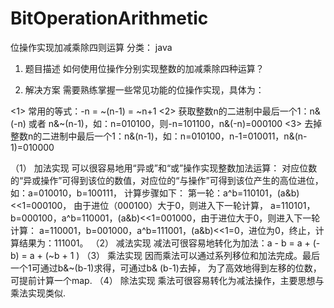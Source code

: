 # BitOperationArithmetic
位操作实现加减乘除四则运算
分类： java
1. 题目描述
如何使用位操作分别实现整数的加减乘除四种运算？

2. 解决方案
需要熟练掌握一些常见功能的位操作实现，具体为：

<1> 常用的等式：-n = ~(n-1) = ~n+1
<2> 获取整数n的二进制中最后一个1：n&(-n) 或者 n&~(n-1)，如：n=010100，则-n=101100，n&(-n)=000100
<3> 去掉整数n的二进制中最后一个1：n&(n-1)，如：n=010100，n-1=010011，n&(n-1)=010000

（1） 加法实现
可以很容易地用“异或”和“或”操作实现整数加法运算：
对应位数的“异或操作”可得到该位的数值，对应位的“与操作”可得到该位产生的高位进位，如：a=010010，b=100111，
计算步骤如下：
  第一轮：a^b=110101，(a&b)<<1=000100， 由于进位（000100）大于0，则进入下一轮计算，
  a=110101，b=000100，a^b=110001，(a&b)<<1=001000，由于进位大于0，则进入下一轮计算：
  a=110001，b=001000，a^b=111001，(a&b)<<1=0，进位为0，终止，计算结果为：111001。
（2） 减法实现
减法可很容易地转化为加法：a - b = a + (-b) = a + (~b + 1 )
（3） 乘法实现
因而乘法可以通过系列移位和加法完成。最后一个1可通过b&~(b-1)求得，可通过b& (b-1)去掉，
为了高效地得到左移的位数，可提前计算一个map.
（4） 除法实现
乘法可很容易转化为减法操作，主要思想与乘法实现类似.
